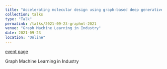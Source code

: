 ```yaml
---
title: "Accelerating molecular design using graph-based deep generative models"
collection: talks
type: "Talk"
permalink: /talks/2021-09-23-graphml-2021
venue: "Graph Machine Learning in Industry"
date: 2021-09-23
location: "Online"
---
```


[event page](https://sites.google.com/view/graph-ml-in-industry/home)

Graph Machine Learning in Industry 
